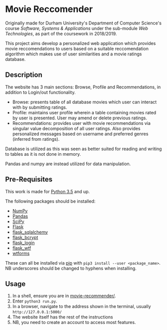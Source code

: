 # Movie Reccomender
Originally made for Durham University's Department of Computer Science's course _Software, Systems & Applications_ under the sub-module _Web Technologies_, as part of the coursework in 2018/2019.

This project aims develop a personalized web application which provides movie reccomendations to users based on a suitable reccomendation algorithm which makes use of user similarities and a movie ratings database.

## Description
The website has 3 main sections: Browse, Profile and Recommendations, in addition to Login/out functionality.
- Browse: presents table of all database movies which user can interact with by submitting ratings.
- Profile: maintains user profile wherein a table containing movies rated by user is presented. User may amend or delete previous ratings.
- Recommendations: provides user with movie recommendations via singular value decomposition of all user ratings. Also provides personalized messages based on username and preferred genres (inferred from ratings).

Database is utilized as this was seen as better suited for reading and writing to tables as it is not done in memory.

Pandas and numpy are instead utilized for data manipulation.

## Pre-Requisites
This work is made for [Python 3.5](https://www.python.org/downloads/release/python-350/) and up.

The following packages should be installed:
- [NumPy](http://www.numpy.org/)
- [Pandas](https://pandas.pydata.org/)
- [SciPy](https://www.scipy.org/)
- [Flask](http://flask.pocoo.org/)
- [flask_sqlalchemy](http://flask-sqlalchemy.pocoo.org/2.3/)
- [flask_bcrypt](https://flask-bcrypt.readthedocs.io/en/latest/)
- [flask_login](https://flask-login.readthedocs.io/en/latest/)
- [flask_wtf](https://flask-wtf.readthedocs.io/en/stable/)
- [wtforms](https://wtforms.readthedocs.io/en/stable/)

These can all be installed via [pip](https://pypi.org/project/pip/) with `pip3 install --user <package_name>`.
NB underscores should be changed to hyphens when installing.

## Usage
1. In a shell, ensure you are in [movie-recommender/](/../../).
2. Enter `python3 run.py`.
3. In a browser, navigate to the address shown in the terminal, usually `http://127.0.0.1:5000/`
4. The website itself has the rest of the instructions
5. NB, you need to create an account to access most features.
